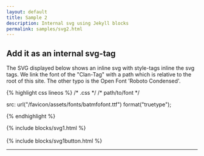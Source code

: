 ```yaml
---
layout: default
title: Sample 2
description: Internal svg using Jekyll blocks
permalink: samples/svg2.html
---
```

<h2>Add it as an internal svg-tag</h2>

The SVG displayed below shows an inline svg with style-tags inline the svg tags. We link the font of the "Clan-Tag" with a path which is relative to the root of this site. The other typo is the Open Font 'Roboto Condensed'.

<div>
<!-- test the jekyll highlight -->
{% highlight css lineos %}
/* .css */
/* path/to/font */

src: url("/favicon/assets/fonts/batmfofont.ttf") format("truetype");

{% endhighlight %}
</div>

<!-- The SVG -->
<!-- get the _blocks/svg.html -->
<!-- now its relative -->
<section id="sample">
	{% include blocks/svg1.html %}
</section>
<!-- END SVG -->
<br/>
<!-- The INPUT & BUTTON -->
<!-- get the _blocks/svg1button.html -->
<section id="button">
	{% include blocks/svg1button.html %}
</section>

<hr>
